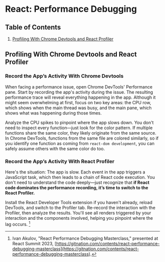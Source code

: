 # React: Performance Debugging

## Table of Contents

1. [Profiling With Chrome Devtools and React Profiler](#profiling-with-chrome-devtools-and-react-profiler)

## Profiling With Chrome Devtools and React Profiler

### Record the App’s Activity With Chrome Devtools

When facing a performance issue, open Chrome DevTools' Performance pane. Start by recording the app's activity during the issue. The resulting performance trace will reveal everything happening in the app. Although it might seem overwhelming at first, focus on two key areas: the CPU row, which shows when the main thread was busy, and the main pane, which shows what was happening during those times.

Analyze the CPU spikes to pinpoint where the app slows down. You don't need to inspect every function—just look for the color pattern. If multiple functions share the same color, they likely originate from the same source. In Chrome DevTools, functions from the same file are colored similarly, so if you identify one function as coming from `react-dom development`, you can safely assume others with the same color do too.

### Record the App’s Activity With React Profiler

Here's the situation: The app is slow. Each event in the app triggers a JavaScript task, which then leads to a chain of React code execution. You don't need to understand the code deeply—just recognize that **if React code dominates the performance recording, it’s time to switch to the React Profiler.**

Install the React Developer Tools extension if you haven't already, reload DevTools, and switch to the Profiler tab. Re-record the interaction with the Profiler, then analyze the results. You'll see all renders triggered by your interaction and the components involved, helping you pinpoint where the lag occurs. [^1]

[^1]: Ivan Akulov, "React Performance Debugging Masterclass," presented at React Summit 2023, [https://gitnation.com/contents/react-performance-debugging-masterclass](https://gitnation.com/contents/react-performance-debugging-masterclass).
